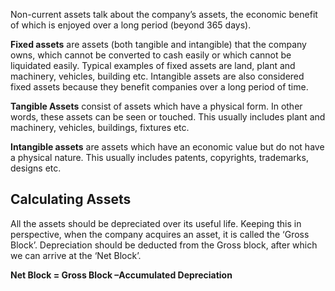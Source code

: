  Non-current assets talk about the company’s assets, the economic benefit of which is enjoyed over a long period (beyond 365 days).
 
 **Fixed assets** are assets (both tangible and intangible) that the company owns, which cannot be converted to cash easily or which cannot be liquidated easily. Typical examples of fixed assets are land, plant and machinery, vehicles, building etc. Intangible assets are also considered fixed assets because they benefit companies over a long period of time.
 
 **Tangible Assets** consist of assets which have a physical form. In other words, these assets can be seen or touched. This usually includes plant and machinery, vehicles, buildings, fixtures etc.
 
 
 **Intangible assets** are assets which have an economic value but do not have a physical nature. This usually includes patents, copyrights, trademarks, designs etc.
 
 ## Calculating Assets
 
 All the assets should be depreciated over its useful life. Keeping this in perspective, when the company acquires an asset, it is called the ‘Gross Block’. Depreciation should be deducted from the Gross block, after which we can arrive at the ‘Net Block’.

**Net Block = Gross Block –Accumulated Depreciation**
